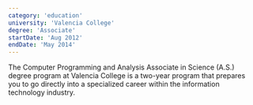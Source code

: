 ```yaml
---
category: 'education'
university: 'Valencia College'
degree: 'Associate'
startDate: 'Aug 2012'
endDate: 'May 2014'
---
```


The Computer Programming and Analysis Associate in Science (A.S.) degree program at Valencia College is a two-year program that prepares you to go directly into a specialized career within the information technology industry.
